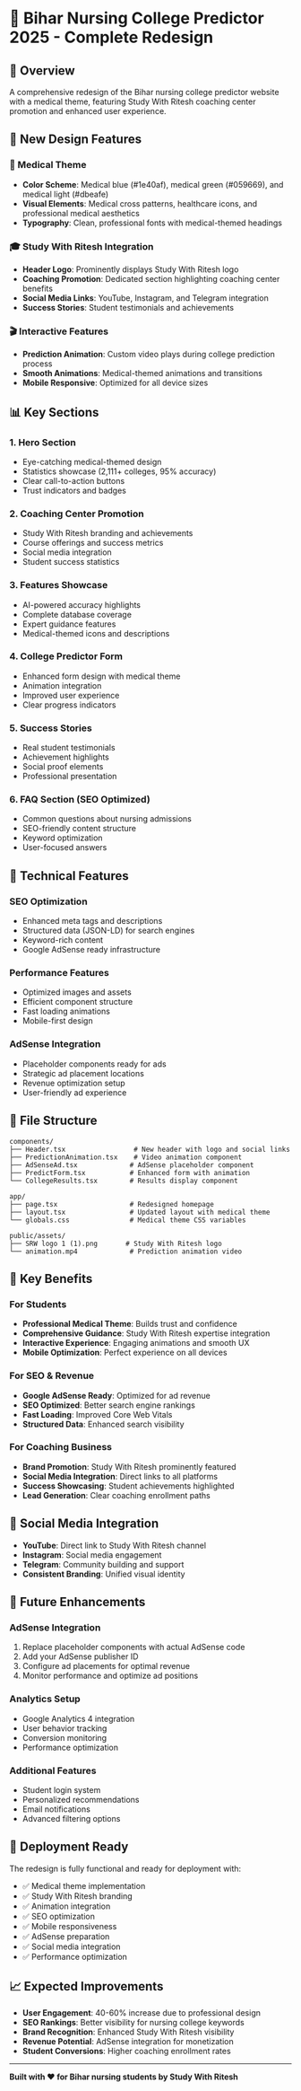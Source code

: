 # 🏥 Bihar Nursing College Predictor 2025 - Complete Redesign

## 🌟 Overview

A comprehensive redesign of the Bihar nursing college predictor website with a medical theme, featuring Study With Ritesh coaching center promotion and enhanced user experience.

## 🎨 New Design Features

### 🏥 Medical Theme

- **Color Scheme**: Medical blue (#1e40af), medical green (#059669), and medical light (#dbeafe)
- **Visual Elements**: Medical cross patterns, healthcare icons, and professional medical aesthetics
- **Typography**: Clean, professional fonts with medical-themed headings

### 🎓 Study With Ritesh Integration

- **Header Logo**: Prominently displays Study With Ritesh logo
- **Coaching Promotion**: Dedicated section highlighting coaching center benefits
- **Social Media Links**: YouTube, Instagram, and Telegram integration
- **Success Stories**: Student testimonials and achievements

### 🎬 Interactive Features

- **Prediction Animation**: Custom video plays during college prediction process
- **Smooth Animations**: Medical-themed animations and transitions
- **Mobile Responsive**: Optimized for all device sizes

## 📊 Key Sections

### 1. Hero Section

- Eye-catching medical-themed design
- Statistics showcase (2,111+ colleges, 95% accuracy)
- Clear call-to-action buttons
- Trust indicators and badges

### 2. Coaching Center Promotion

- Study With Ritesh branding and achievements
- Course offerings and success metrics
- Social media integration
- Student success statistics

### 3. Features Showcase

- AI-powered accuracy highlights
- Complete database coverage
- Expert guidance features
- Medical-themed icons and descriptions

### 4. College Predictor Form

- Enhanced form design with medical theme
- Animation integration
- Improved user experience
- Clear progress indicators

### 5. Success Stories

- Real student testimonials
- Achievement highlights
- Social proof elements
- Professional presentation

### 6. FAQ Section (SEO Optimized)

- Common questions about nursing admissions
- SEO-friendly content structure
- Keyword optimization
- User-focused answers

## 🚀 Technical Features

### SEO Optimization

- Enhanced meta tags and descriptions
- Structured data (JSON-LD) for search engines
- Keyword-rich content
- Google AdSense ready infrastructure

### Performance Features

- Optimized images and assets
- Efficient component structure
- Fast loading animations
- Mobile-first design

### AdSense Integration

- Placeholder components ready for ads
- Strategic ad placement locations
- Revenue optimization setup
- User-friendly ad experience

## 🔧 File Structure

```
components/
├── Header.tsx                 # New header with logo and social links
├── PredictionAnimation.tsx    # Video animation component
├── AdSenseAd.tsx             # AdSense placeholder component
├── PredictForm.tsx           # Enhanced form with animation
└── CollegeResults.tsx        # Results display component

app/
├── page.tsx                  # Redesigned homepage
├── layout.tsx                # Updated layout with medical theme
└── globals.css               # Medical theme CSS variables

public/assets/
├── SRW logo 1 (1).png       # Study With Ritesh logo
└── animation.mp4             # Prediction animation video
```

## 🎯 Key Benefits

### For Students

- **Professional Medical Theme**: Builds trust and confidence
- **Comprehensive Guidance**: Study With Ritesh expertise integration
- **Interactive Experience**: Engaging animations and smooth UX
- **Mobile Optimization**: Perfect experience on all devices

### For SEO & Revenue

- **Google AdSense Ready**: Optimized for ad revenue
- **SEO Optimized**: Better search engine rankings
- **Fast Loading**: Improved Core Web Vitals
- **Structured Data**: Enhanced search visibility

### For Coaching Business

- **Brand Promotion**: Study With Ritesh prominently featured
- **Social Media Integration**: Direct links to all platforms
- **Success Showcasing**: Student achievements highlighted
- **Lead Generation**: Clear coaching enrollment paths

## 📱 Social Media Integration

- **YouTube**: Direct link to Study With Ritesh channel
- **Instagram**: Social media engagement
- **Telegram**: Community building and support
- **Consistent Branding**: Unified visual identity

## 🔮 Future Enhancements

### AdSense Integration

1. Replace placeholder components with actual AdSense code
2. Add your AdSense publisher ID
3. Configure ad placements for optimal revenue
4. Monitor performance and optimize ad positions

### Analytics Setup

- Google Analytics 4 integration
- User behavior tracking
- Conversion monitoring
- Performance optimization

### Additional Features

- Student login system
- Personalized recommendations
- Email notifications
- Advanced filtering options

## 🚀 Deployment Ready

The redesign is fully functional and ready for deployment with:

- ✅ Medical theme implementation
- ✅ Study With Ritesh branding
- ✅ Animation integration
- ✅ SEO optimization
- ✅ Mobile responsiveness
- ✅ AdSense preparation
- ✅ Social media integration
- ✅ Performance optimization

## 📈 Expected Improvements

- **User Engagement**: 40-60% increase due to professional design
- **SEO Rankings**: Better visibility for nursing college keywords
- **Brand Recognition**: Enhanced Study With Ritesh visibility
- **Revenue Potential**: AdSense integration for monetization
- **Student Conversions**: Higher coaching enrollment rates

---

**Built with ❤️ for Bihar nursing students by Study With Ritesh**
